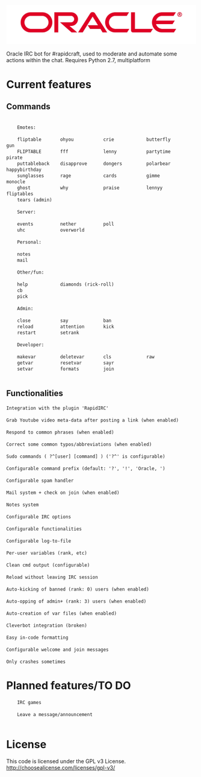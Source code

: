![Oracle](other/logo.jpg)

Oracle IRC bot for #rapidcraft, used to moderate and automate some actions within the chat.
Requires Python 2.7, multiplatform

Current features
================

Commands
--------

```

    Emotes: 
	
    fliptable		ohyou			crie			butterfly		gun
    FLIPTABLE		fff        		lenny			partytime		pirate
    puttableback	disapprove 		dongers			polarbear		happybirthday
    sunglasses		rage			cards			gimme			monocle
    ghost			why				praise			lennyy			fliptables
    tears (admin)

    Server:
  
    events 			nether			poll
    uhc				overworld
  
    Personal:
  
    notes
	mail
  
    Other/fun:
  
    help			diamonds (rick-roll)
    cb
	pick
  
    Admin:
  
    close			say				ban
	reload			attention		kick
	restart			setrank
	
	Developer:
	
	makevar			deletevar		cls				raw
	getvar			resetvar		sayr
	setvar			formats			join
	
```

Functionalities
---------------

	Integration with the plugin 'RapidIRC'

    Grab Youtube video meta-data after posting a link (when enabled)
    
    Respond to common phrases (when enabled)
    
    Correct some common typos/abbreviations (when enabled)
  
    Sudo commands ( ?^[user] [command] ) ('?^' is configurable)
    
    Configurable command prefix (default: '?', '!', 'Oracle, ')
  
    Configurable spam handler
	
	Mail system + check on join (when enabled)
	
	Notes system
	
	Configurable IRC options

	Configurable functionalities
	
	Configurable log-to-file
	
	Per-user variables (rank, etc)
	
	Clean cmd output (configurable)
	
	Reload without leaving IRC session
	
	Auto-kicking of banned (rank: 0) users (when enabled)
	
	Auto-opping of admin+ (rank: 3) users (when enabled)
	
	Auto-creation of var files (when enabled)
	
	Cleverbot integration (broken)
	
	Easy in-code formatting
	
	Configurable welcome and join messages
	
	Only crashes sometimes

Planned features/TO DO
======================
  
```
    IRC games
  
    Leave a message/announcement
    
```

License
=======

This code is licensed under the GPL v3 License.
http://choosealicense.com/licenses/gpl-v3/

